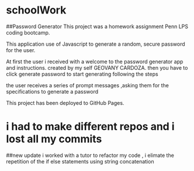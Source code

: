 # schoolWork

##Password Generator
This project was a homework assignment Penn LPS coding bootcamp.

This application use of Javascript to generate a random, secure password for the user.

At first the user i received with a welcome to the password generator app and instructions.
created by my self GEOVANY CARDOZA.
then you have to click generate password to start generating following the steps

the user receives a series of prompt messages ,asking them for the specifications to generate a password

This project has been deployed to GitHub Pages.

# i had to make different repos and i lost all my commits

##new update
i worked with a tutor to refactor my code ,
i elimate the repetition of the if else statements
using string concatenation
